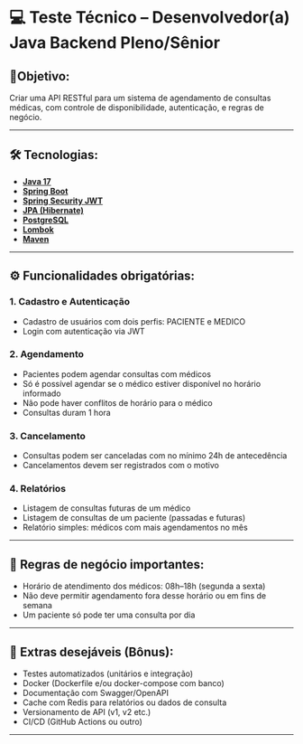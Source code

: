 # 💻 Teste Técnico – Desenvolvedor(a) Java Backend Pleno/Sênior

## 📌Objetivo:

Criar uma API RESTful para um sistema de agendamento de consultas médicas, com controle de disponibilidade, autenticação, e regras de negócio.

---

## 🛠 Tecnologias:

- **[Java 17](https://www.oracle.com/java)**
- **[Spring Boot](https://spring.io/projects/spring-boot)**
- **[Spring Security JWT](https://spring.io/projects/spring-boot)**
- **[JPA (Hibernate)](https://spring.io/projects/spring-boot)**
- **[PostgreSQL](https://www.postgresql.org)**
- **[Lombok](https://projectlombok.org)**
- **[Maven](https://maven.apache.org)**

---

## ⚙️ Funcionalidades obrigatórias:

### 1. Cadastro e Autenticação

- Cadastro de usuários com dois perfis: PACIENTE e MEDICO
- Login com autenticação via JWT

### 2. Agendamento

- Pacientes podem agendar consultas com médicos
- Só é possível agendar se o médico estiver disponível no horário informado
- Não pode haver conflitos de horário para o médico
- Consultas duram 1 hora

### 3. Cancelamento

- Consultas podem ser canceladas com no mínimo 24h de antecedência
- Cancelamentos devem ser registrados com o motivo

### 4. Relatórios

- Listagem de consultas futuras de um médico
- Listagem de consultas de um paciente (passadas e futuras)
- Relatório simples: médicos com mais agendamentos no mês

---

## 📄 Regras de negócio importantes:

- Horário de atendimento dos médicos: 08h–18h (segunda a sexta)
- Não deve permitir agendamento fora desse horário ou em fins de semana
- Um paciente só pode ter uma consulta por dia

---

## 📄 Extras desejáveis (Bônus):

- Testes automatizados (unitários e integração)
- Docker (Dockerfile e/ou docker-compose com banco)
- Documentação com Swagger/OpenAPI
- Cache com Redis para relatórios ou dados de consulta
- Versionamento de API (v1, v2 etc.)
- CI/CD (GitHub Actions ou outro)

---


